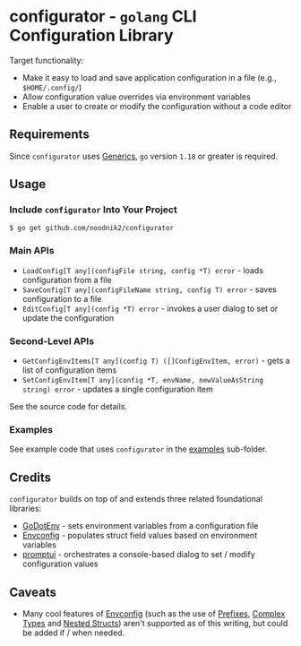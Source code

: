 # configurator - `golang` CLI Configuration Library

Target functionality:
- Make it easy to load and save application configuration in a file (e.g., `$HOME/.config/`_<your-app-name>_)
- Allow configuration value overrides via environment variables
- Enable a user to create or modify the configuration without a code editor

## Requirements

Since `configurator` uses [Generics](https://go.dev/doc/tutorial/generics), `go` version `1.18`
or greater is required.

## Usage

### Include `configurator` Into Your Project 
```shell
$ go get github.com/noodnik2/configurator
```

### Main APIs

- `LoadConfig[T any](configFile string, config *T) error` - loads configuration from a file
- `SaveConfig[T any](configFileName string, config T) error` - saves configuration to a file
- `EditConfig[T any](config *T) error` - invokes a user dialog to set or update the configuration

### Second-Level APIs
- `GetConfigEnvItems[T any](config T) ([]ConfigEnvItem, error)` - gets a list of configuration items
- `SetConfigEnvItem[T any](config *T, envName, newValueAsString string) error` - updates a single configuration item

See the source code for details.

### Examples

See example code that uses `configurator` in the [examples](./examples) sub-folder.

## Credits

`configurator` builds on top of and extends three related foundational libraries:
- [GoDotEnv] - sets environment variables from a configuration file
- [Envconfig] - populates struct field values based on environment variables
- [promptui] - orchestrates a console-based dialog to set / modify configuration values

## Caveats
- Many cool features of [Envconfig] (such as the use of [Prefixes](https://github.com/sethvargo/go-envconfig/tree/main#prefix),
  [Complex Types](https://github.com/sethvargo/go-envconfig/tree/main#complex-types) 
  and [Nested Structs](https://github.com/sethvargo/go-envconfig/tree/main#structs)) aren't supported as of this writing,
  but could be added if / when needed.

[GoDotEnv]: https://github.com/joho/godotenv
[Envconfig]: https://github.com/sethvargo/go-envconfig
[promptui]: https://github.com/manifoldco/promptui







